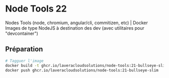 # Node Tools 22

Nodes Tools (node, chromium, angular/cli, commitizen, etc) | Docker Images de type NodeJS à destination des dev (avec utilitaires pour "devcontainer")

## Préparation

```bash
# Tagguer l'image
docker build -t ghcr.io/laveracloudsolutions/node-tools:21-bullseye-slim .
docker push ghcr.io/laveracloudsolutions/node-tools:21-bullseye-slim
```
